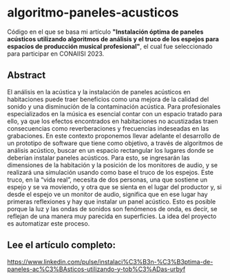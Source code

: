 # algoritmo-paneles-acusticos
Código en el que se basa mi artículo **"Instalación óptima de paneles acústicos utilizando algoritmos de análisis y el truco de los espejos para espacios de producción musical profesional"**, el cual fue seleccionado para participar en CONAIISI 2023.

## Abstract
El análisis en la acústica y la instalación de paneles acústicos en habitaciones puede traer beneficios como una mejora de la calidad del sonido y una disminución de la contaminación acústica. Para profesionales especializados en la música es esencial contar con un espacio tratado para ello, ya que los efectos encontrados en habitaciones no acustizadas traen consecuencias como reverberaciones y frecuencias indeseadas en las grabaciones. En este contexto proponemos llevar adelante el desarrollo de un prototipo de software que tiene como objetivo, a través de algoritmos de análisis acústico, buscar en un espacio rectangular los lugares donde se deberían instalar paneles acústicos. Para esto, se ingresarán las dimensiones de la habitación y la posición de los monitores de audio, y se realizará una simulación usando como base el truco de los espejos. Este truco, en la “vida real”, necesita de dos personas, una que sostiene un espejo y se va moviendo, y otra que se sienta en el lugar del productor y, si desde el espejo ve un monitor de audio, significa que en ese lugar hay primeras reflexiones y hay que instalar un panel acústico. Esto es posible porque la luz y las ondas de sonidos son fenómenos de onda, es decir, se reflejan de una manera muy parecida en superficies. La idea del proyecto es automatizar este proceso.

## Lee el artículo completo:
https://www.linkedin.com/pulse/instalaci%C3%B3n-%C3%B3ptima-de-paneles-ac%C3%BAsticos-utilizando-y-tob%C3%ADas-urbyf
